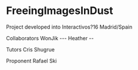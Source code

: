# FreeingImagesInDust
Project developed into Interactivos?16 Madrid/Spain

Collaborators
WonJik ---
Heather --

Tutors
Cris Shugrue

Proponent
Rafael Ski
